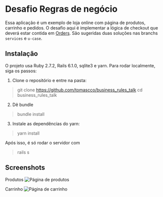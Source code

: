# Desafio Regras de negócio

Essa aplicação é um exemplo de loja online com página de produtos, carrinho e pedidos. O desafio aqui é implementar a lógica de checkout que deverá estar contida em [Orders](app/controllers/orders_controller.rb). São sugeridas duas soluções nas branchs `services` e `u-case`.

## Instalação

O projeto usa Ruby 2.7.2, Rails 6.1.0, sqlite3 e yarn. Para rodar localmente, siga os passos:

1. Clone o repositório e entre na pasta:
> git clone https://github.com/tomascco/business_rules_talk
> cd business_rules_talk

2. Dê bundle
> bundle install

3. Instale as dependências do yarn:
> yarn install

Após isso, é só rodar o servidor com
> rails s

## Screenshots

Produtos
![Página de produtos](https://i.imgur.com/RqtrsqV.jpg)

Carrinho
![Página de carrinho](https://i.imgur.com/fMVh1zD.jpg)
